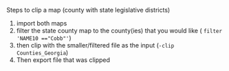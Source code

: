 Steps to clip a map (county with state legislative districts)

1. import both maps
2. filter the state county map to the county(ies) that you would like ( `filter 'NAME10 =="Cobb"'`)
3. then clip with the smaller/filtered file as the input (`-clip Counties_Georgia`)
4. Then export file that was clipped
